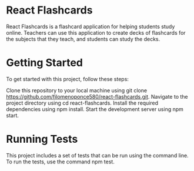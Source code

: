 # React Flashcards
React Flashcards is a flashcard application for helping students study online. Teachers can use this application to create decks of flashcards for the subjects that they teach, and students can study the decks.

# Getting Started
To get started with this project, follow these steps:

Clone this repository to your local machine using git clone https://github.com/filomenoponce580/react-flashcards.git.
Navigate to the project directory using cd react-flashcards.
Install the required dependencies using npm install.
Start the development server using npm start.

# Running Tests
This project includes a set of tests that can be run using the command line. To run the tests, use the command npm test.
